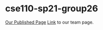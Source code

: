 # cse110-sp21-group26
[Our Published Page](https://cse110-sp21-group26.github.io/cse110-sp21-group26/source/index.html) 
[Link](https://github.com/cse110-sp21-group26/cse110-sp21-group26/blob/main/admin/team.md) to our team page.
